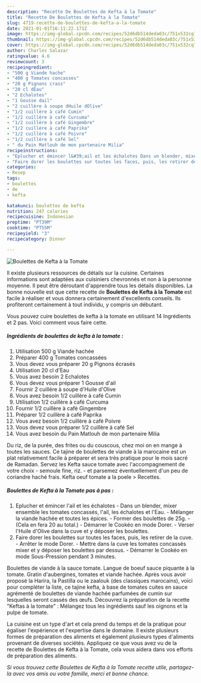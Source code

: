 ```yaml
---
description: "Recette De Boulettes de Kefta à la Tomate"
title: "Recette De Boulettes de Kefta à la Tomate"
slug: 4719-recette-de-boulettes-de-kefta-a-la-tomate
date: 2021-01-01T16:11:22.171Z
image: https://img-global.cpcdn.com/recipes/52d6db514deda03c/751x532cq70/boulettes-de-kefta-a-la-tomate-photo-principale-de-la-recette.jpg
thumbnail: https://img-global.cpcdn.com/recipes/52d6db514deda03c/751x532cq70/boulettes-de-kefta-a-la-tomate-photo-principale-de-la-recette.jpg
cover: https://img-global.cpcdn.com/recipes/52d6db514deda03c/751x532cq70/boulettes-de-kefta-a-la-tomate-photo-principale-de-la-recette.jpg
author: Charles Salazar
ratingvalue: 4.6
reviewcount: 3
recipeingredient:
- "500 g Viande hache"
- "400 g Tomates concasses"
- "20 g Pignons crass"
- "20 cl dEau"
- "2 Echalotes"
- "1 Gousse dail"
- "2 cuillère à soupe dHuile dOlive"
- "1/2 cuillère à café Cumin"
- "1/2 cuillère à café Curcuma"
- "1/2 cuillère à café Gingembre"
- "1/2 cuillère à café Paprika"
- "1/2 cuillère à café Poivre"
- "1/2 cuillère à café Sel"
- " du Pain Matlouh de mon partenaire Milia"
recipeinstructions:
- "Eplucher et émincer l&#39;ail et les échalotes Dans un blender, mixer ensemble les tomates concassés, l&#39;ail, les échalotes et l&#39;Eau. Mélanger la viande hachée et toutes les épices. Former des boulettes de 25g. (Cela en fera 20 au total.) Démarrer le Cookéo en mode Dorer. Verser l&#39;Huile d&#39;Olive dans la cuve et y déposer les boulettes."
- "Faire dorer les boulettes sur toutes les faces, puis, les retirer de la cuve. Arrêter le mode Dorer. Mettre dans la cuve les tomates concassés mixer et y déposer les boulettes par dessus. Démarrer le Cookéo en mode Sous-Pression pendant 3 minutes."
categories:
- Resep
tags:
- boulettes
- de
- kefta

katakunci: boulettes de kefta 
nutrition: 247 calories
recipecuisine: Indonesian
preptime: "PT39M"
cooktime: "PT55M"
recipeyield: "3"
recipecategory: Dinner

---
```



![Boulettes de Kefta à la Tomate](https://img-global.cpcdn.com/recipes/52d6db514deda03c/751x532cq70/boulettes-de-kefta-a-la-tomate-photo-principale-de-la-recette.jpg)

Il existe plusieurs ressources de détails sur la cuisine. Certaines informations sont adaptées aux cuisiniers chevronnés et non à la personne moyenne. Il peut être déroutant d'apprendre tous les détails disponibles. La bonne nouvelle est que cette recette de <strong> Boulettes de Kefta à la Tomate </strong> est facile à réaliser et vous donnera certainement d'excellents conseils. Ils profiteront certainement à tout individu, y compris un débutant.

<!--inarticleads1-->

Vous pouvez cuire boulettes de kefta à la tomate en utilisant 14 Ingrédients et 2 pas. Voici comment vous faire cette.

##### Ingrédients de boulettes de kefta à la tomate :

1. Utilisation 500 g Viande hachée
1. Préparer 400 g Tomates concassées
1. Vous devez vous préparer 20 g Pignons écrasés
1. Utilisation 20 cl d&#39;Eau
1. Vous avez besoin 2 Echalotes
1. Vous devez vous préparer 1 Gousse d&#39;ail
1. Fournir 2 cuillère à soupe d&#39;Huile d&#39;Olive
1. Vous avez besoin 1/2 cuillère à café Cumin
1. Utilisation 1/2 cuillère à café Curcuma
1. Fournir 1/2 cuillère à café Gingembre
1. Préparer 1/2 cuillère à café Paprika
1. Vous avez besoin 1/2 cuillère à café Poivre
1. Vous devez vous préparer 1/2 cuillère à café Sel
1. Vous avez besoin  du Pain Matlouh de mon partenaire Milia


Du riz, de la purée, des frites ou du couscous, chez moi on en mange à toutes les sauces. Ce tajine de boulettes de viande à la marocaine est un plat relativement facile à préparer et sera très pratique pour le mois sacré de Ramadan. Servez les Kefta sauce tomate avec l&#39;accompagnement de votre choix - semoule fine, riz. - et parsemez éventuellement d&#39;un peu de coriandre haché frais. Kefta oeuf tomate a la poele &gt; Recettes. 

<!--inarticleads2-->

##### Boulettes de Kefta à la Tomate pas à pas :

1. Eplucher et émincer l&#39;ail et les échalotes - Dans un blender, mixer ensemble les tomates concassés, l&#39;ail, les échalotes et l&#39;Eau. - Mélanger la viande hachée et toutes les épices. - Former des boulettes de 25g. - (Cela en fera 20 au total.) - Démarrer le Cookéo en mode Dorer. - Verser l&#39;Huile d&#39;Olive dans la cuve et y déposer les boulettes.
1. Faire dorer les boulettes sur toutes les faces, puis, les retirer de la cuve. - Arrêter le mode Dorer. - Mettre dans la cuve les tomates concassés mixer et y déposer les boulettes par dessus. - Démarrer le Cookéo en mode Sous-Pression pendant 3 minutes.


Boulettes de viande à la sauce tomate. Langue de boeuf sauce piquante à la tomate. Gratin d&#39;aubergines, tomates et viande hachée. Après vous avoir proposé la Harira, la Pastilla ou le zaalouk (des classiques marocains), voici pour compléter la liste, ce tajine kefta, à base de tomates cuites en sauce agrémenté de boulettes de viande hachée parfumées de cumin sur lesquelles seront cassés des œufs. Découvrez la préparation de la recette &#34;Keftas à la tomate&#34; : Mélangez tous les ingrédients sauf les oignons et la pulpe de tomate. 

<!--inarticleads1-->

<p>
La cuisine est un type d'art et cela prend du temps et de la pratique pour égaliser l'expérience et l'expertise dans le domaine. Il existe plusieurs formes de préparation des aliments et également plusieurs types d'aliments provenant de diverses sociétés. Appliquez ce que vous avez vu de la recette de Boulettes de Kefta à la Tomate, cela vous aidera dans vos efforts de préparation des aliments.
</p>

<p>
<i>Si vous trouvez cette Boulettes de Kefta à la Tomate recette utile, partagez-la avec vos amis ou votre famille, merci et bonne chance.</i>
</p>
